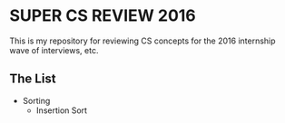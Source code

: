 # SUPER CS REVIEW 2016

This is my repository for reviewing CS concepts for the 2016
internship wave of interviews, etc.

## The List

- Sorting
  - Insertion Sort